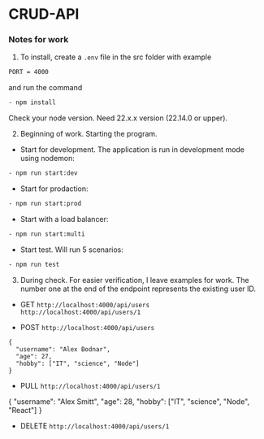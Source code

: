 # CRUD-API

### Notes for work ###
1. To install, create a `.env` file in the src folder with example
 ```bash
 PORT = 4000
```
and run the command
 ```bash
- npm install
```
Check your node version. Need 22.x.x version (22.14.0 or upper).

2.  Beginning of work.
Starting the program.
- Start for development. The application is run in development mode using nodemon:
 ```bash
- npm run start:dev
```
- Start for prodaction:
 ```bash
- npm run start:prod
```
- Start with a load balancer:
 ```bash
- npm run start:multi
```
- Start test. Will run 5 scenarios:
 ```bash
- npm run test
```

3. During check.
For easier verification, I leave examples for work. The number one at the end of the endpoint represents the existing user ID.

- GET
`http://localhost:4000/api/users`
`http://localhost:4000/api/users/1`

- POST
`http://localhost:4000/api/users`
```
{
  "username": "Alex Bodnar",
  "age": 27,
  "hobby": ["IT", "science", "Node"]
}
```
- PULL
 `http://localhost:4000/api/users/1`

 {
  "username": "Alex Smitt",
  "age": 28,
  "hobby": ["IT", "science", "Node", "React"]
}

- DELETE
`http://localhost:4000/api/users/1`